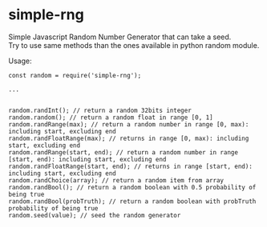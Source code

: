 # simple-rng
Simple Javascript Random Number Generator that can take a seed.  
Try to use same methods than the ones available in python random module.

Usage:

```
const random = require('simple-rng');

...


random.randInt(); // return a random 32bits integer
random.random(); // return a random float in range [0, 1]
random.randRange(max); // return a random number in range [0, max): including start, excluding end
random.randFloatRange(max); // returns in range [0, max): including start, excluding end
random.randRange(start, end); // return a random number in range [start, end): including start, excluding end
random.randFloatRange(start, end); // returns in range [start, end): including start, excluding end
random.randChoice(array); // return a random item from array
random.randBool(); // return a random boolean with 0.5 probability of being true
random.randBool(probTruth); // return a random boolean with probTruth probability of being true
random.seed(value); // seed the random generator
```
